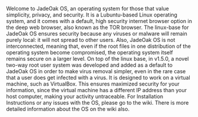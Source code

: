 Welcome to JadeOak OS, an operating system for those that value simplicity, privacy, and security. 
It is a Lubuntu-based Linux operating system, and it comes with a default, high security internet browser option in the deep web browser, also known as the TOR browser. 
The linux-base for JadeOak OS ensures security because any viruses or malware will remain purely local: it will not spread to other users. Also, JadeOak OS is not interconnected, meaning that, even if the root files in one distribution of the operating system become compromised, the operating system itself remains secure on a larger level.
On top of the linux base, in v1.5.0, a novel two-way root user system was developed and added as a default to JadeOak OS in order to make virus removal simpler, even in the rare case that a user does get infected with a virus. 
It is designed to work on a virtual machine, such as VirtualBox. This ensures maximized security for your information, since the virtual machine has a different IP address than your host computer, making your activity untraceable. 
For Installation Instructions or any issues with the OS, please go to the wiki. There is more detailed information about the OS on the wiki also. 
